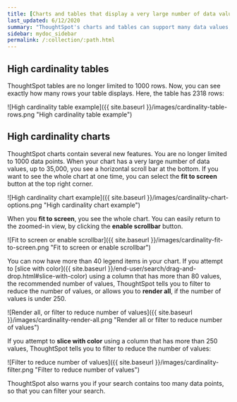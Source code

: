```yaml
---
title: [Charts and tables that display a very large number of data values]
last_updated: 6/12/2020
summary: "ThoughtSpot's charts and tables can support many data values, and you can easily understand how much of the data your chart or table displays."
sidebar: mydoc_sidebar
permalink: /:collection/:path.html
---
```


## High cardinality tables

ThoughtSpot tables are no longer limited to 1000 rows. Now, you can see exactly how many rows your table displays. Here, the table has 2318 rows:

![High cardinality table example]({{ site.baseurl }}/images/cardinality-table-rows.png "High cardinality table example")

## High cardinality charts

ThoughtSpot charts contain several new features. You are no longer limited to 1000 data points. When your chart has a very large number of data values, up to 35,000, you see a horizontal scroll bar at the bottom. If you want to see the whole chart at one time, you can select the **fit to screen** button at the top right corner.

![High cardinality chart example]({{ site.baseurl }}/images/cardinality-chart-options.png "High cardinality chart example")

When you **fit to screen**, you see the whole chart. You can easily return to the zoomed-in view, by clicking the **enable scrollbar** button.

![Fit to screen or enable scrollbar]({{ site.baseurl }}/images/cardinality-fit-to-screen.png "Fit to screen or enable scrollbar")

You can now have more than 40 legend items in your chart. If you attempt to [slice with color]({{ site.baseurl }}/end-user/search/drag-and-drop.html#slice-with-color) using a column that has more than 80 values, the recommended number of values, ThoughtSpot tells you to filter to reduce the number of values, or allows you to **render all**, if the number of values is under 250.

![Render all, or filter to reduce number of values]({{ site.baseurl }}/images/cardinality-render-all.png "Render all or filter to reduce number of values")

If you attempt to **slice with color** using a column that has more than 250 values, ThoughtSpot tells you to filter to reduce the number of values:

![Filter to reduce number of values]({{ site.baseurl }}/images/cardinality-filter.png "Filter to reduce number of values")

ThoughtSpot also warns you if your search contains too many data points, so that you can filter your search.
